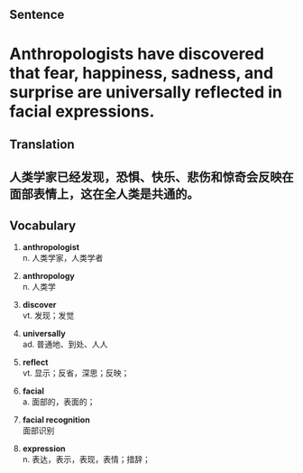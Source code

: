 ## Sentence

<h1>Anthropologists have discovered that fear, happiness, sadness, and surprise are universally reflected in facial expressions.</h1>

## Translation

<h2>人类学家已经发现，恐惧、快乐、悲伤和惊奇会反映在面部表情上，这在全人类是共通的。</h>

## Vocabulary   

1. **anthropologist**      
n. 人类学家，人类学者     

2. **anthropology**      
n. 人类学      

3. **discover**      
vt. 发现；发觉      

4. **universally**      
ad. 普通地、到处、人人      

5. **reflect**      
vt. 显示；反省，深思；反映；      

6. **facial**        
a. 面部的，表面的；      

7. **facial recognition**      
面部识别       

8. **expression**      
n. 表达，表示，表现，表情；措辞；      

